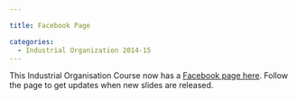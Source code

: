```yaml
---

title: Facebook Page

categories:
  - Industrial Organization 2014-15
---
```

This Industrial Organisation Course now has a <a title="Industrial Organisation on Facebook" href="https://www.facebook.com/surreyIO">Facebook page here</a>. Follow the page to get updates when new slides are released.
